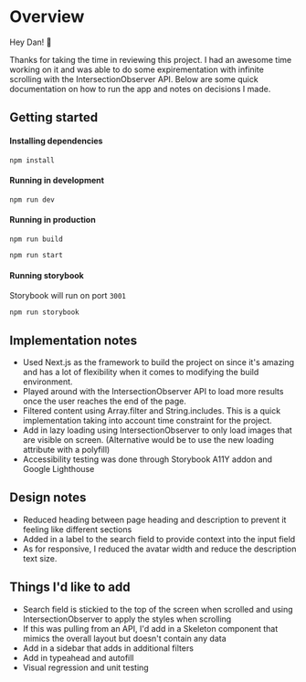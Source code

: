 # Overview
Hey Dan! 👋

Thanks for taking the time in reviewing this project. I had an awesome time working on it and was able to do some expirementation with infinite scrolling with the IntersectionObserver API. Below are some quick documentation on how to run the app and notes on decisions I made.

## Getting started
#### Installing dependencies
```
npm install
```

#### Running in development
```
npm run dev
```

#### Running in production
```
npm run build
```
```
npm run start
```

#### Running storybook
Storybook will run on port `3001`
```
npm run storybook
```

## Implementation notes
- Used Next.js as the framework to build the project on since it's amazing and has a lot of flexibility when it comes to modifying the build environment.
- Played around with the IntersectionObserver API to load more results once the user reaches the end of the page.
- Filtered content using Array.filter and String.includes. This is a quick implementation taking into account time constraint for the project.
- Add in lazy loading using IntersectionObserver to only load images that are visible on screen. (Alternative would be to use the new loading attribute with a polyfill)
- Accessibility testing was done through Storybook A11Y addon and Google Lighthouse

## Design notes
- Reduced heading between page heading and description to prevent it feeling like different sections
- Added in a label to the search field to provide context into the input field
- As for responsive, I reduced the avatar width and reduce the description text size.

## Things I'd like to add
- Search field is stickied to the top of the screen when scrolled and using IntersectionObserver to apply the styles when scrolling
- If this was pulling from an API, I'd add in a Skeleton component that mimics the overall layout but doesn't contain any data
- Add in a sidebar that adds in additional filters
- Add in typeahead and autofill
- Visual regression and unit testing
